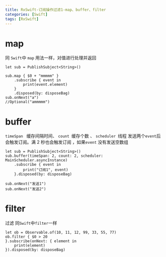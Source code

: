```yaml
---
title: RxSwift-订阅操作过滤1-map、buffer、filter
categories: [Swift]
tags: [RxSwift]
---
```

# map
同 `Swift`中 `map` 用法一样，对值进行处理并返回
```
let sub = PublishSubject<String>()

sub.map { $0 + "mmmmm" }
    .subscribe { event in
        print(event.element)
    }
    .disposed(by: disposeBag)
sub.onNext("a")
//Optional("ammmmm")

```
# buffer
`timeSpan ` 缓存间隔时间、              `count `缓存个数 、  `scheduler `线程
发送两个`event`后会触发订阅。满 2 秒也会触发订阅 ，如果`event` 没有发送空数组
```
let sub = PublishSubject<String>()
sub.buffer(timeSpan: 2, count: 2, scheduler: MainScheduler.asyncInstance)
    .subscribe { event in
        print("订阅1", event)
    }.disposed(by: disposeBag)

sub.onNext("发送1")
sub.onNext("发送2")
```

# filter 
过滤 同`Swift`中`filter`一样
```
let ob = Observable.of(10, 11, 12, 99, 33, 55, 77)
ob.filter { $0 > 20
}.subscribe(onNext: { element in
    print(element)
}).disposed(by: disposeBag)
```

